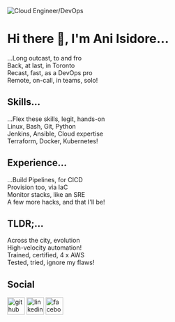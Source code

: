![Cloud Engineer/DevOps](https://user-images.githubusercontent.com/57046137/147709351-5f07724d-f429-4659-9bdf-276c7e2a1db3.png)
# Hi there 👋, I'm Ani Isidore...

...Long outcast, to and fro  
Back, at last, in Toronto  
Recast, fast, as a DevOps pro  
Remote, on-call, in teams, solo!  

## Skills...

...Flex these skills, legit, hands-on  
Linux, Bash, Git, Python  
Jenkins, Ansible, Cloud expertise  
Terraform, Docker, Kubernetes!  

## Experience...

...Build Pipelines, for CICD  
Provision too, via IaC  
Monitor stacks, like an SRE  
A few more hacks, and that I'll be!   

## TLDR;...

Across the city, evolution  
High-velocity automation!  
Trained, certified, 4 x AWS  
Tested, tried, ignore my flaws!  

## Social

[<img src='https://cdn.jsdelivr.net/npm/simple-icons@3.0.1/icons/github.svg' alt='github' height='40'>](https://github.com/anisidore)  [<img src='https://cdn.jsdelivr.net/npm/simple-icons@3.0.1/icons/linkedin.svg' alt='linkedin' height='40'>](https://www.linkedin.com/in/anisidore/)    [<img src='https://cdn.jsdelivr.net/npm/simple-icons@3.0.1/icons/facebook.svg' alt='facebook' height='40'>](https://www.facebook.com/ani.ekpenyong.5)  

<!--
**anisidore/anisidore** is a ✨ _special_ ✨ repository because its `README.md` (this file) appears on your GitHub profile.

Here are some ideas to get you started:

- 🔭 I’m currently working on ...
- 🌱 I’m currently learning ...
- 👯 I’m looking to collaborate on ...
- 🤔 I’m looking for help with ...
- 💬 Ask me about ...
- 📫 How to reach me: ...
- 😄 Pronouns: ...
- ⚡ Fun fact: ...
-->
